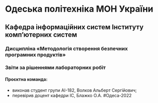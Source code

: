 # Одеська політехніка МОН України
## Кафедра інформаційних систем Інституту комп’ютерних систем
### Дисципліна «Методологія створення безпечних програмних продуктів»
### Звіти за рішеннями лабораторних робіт
#### Проєктна команда:
- виконав студент групи AI-182, Волков Альберт Сергiйович;
- перевірив доцент кафедри ІС, Блажко О.А.
#Одеса-2022
